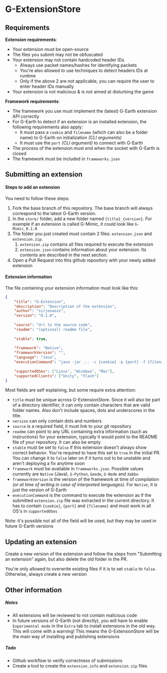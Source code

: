# G-ExtensionStore


## Requirements
**Extension requirements**:

* Your extension must be open-source
* The files you submit may not be obfuscated
* Your extension may not contain hardcoded header IDs
   * Always use packet names/hashes for identifying packets
   * You're also allowed to use techniques to detect headers IDs at runtime
   * Only if the above 2 are not applicable, you can require the user to enter header IDs manually
* Your extension is not malicious & is not aimed at disturbing the game

**Framework requirements**:
* The framework you use must implement the (latest) G-Earth extension API correctly
* For G-Earth to detect if an extension is an installed extension, the following requirements also apply:
    * It must pass a `cookie` and `filename` (which can also be a folder name) to G-Earth on initialization *(CLI arguments)*
    * It must use the `port` *(CLI argument)* to connect with G-Earth
* The process of the extension must end when the socket with G-Earth is closed
* The framework must be included in `frameworks.json`

## Submitting an extension

#### Steps to add an extension

You need to follow these steps:
1. Fork the base branch of this repository. The base branch will always correspond to the latest G-Earth version.
2. In the `store/` folder, add a new folder named `{title}_{version}`. For example if an extension is called G-Mimic, it could look like `G-Mimic_0.1.0`
3. The folder you just created must contain 2 files: `extension.json` and `extension.zip`.
    1. `extension.zip` contains all files required to execute the extension
    2. `extension.json` contains information about your extension. Its contents are described in the next section.
4. Open a Pull Request into this github repository with your newly added extension


#### Extension information
The file containing your extension information must look like this:
```json
{
    "title": "G-Extension",
    "description": "Description of the extension",
    "author": "sirjonasxx",
    "version": "0.1.0",
    
    "source": "Url to the source code",
    "readme": "(optional) readme file",
    
    "stable": true,
    
    "framework": "Native",
    "frameworkVersion": "",
    "language": "Java",
    "executionCommand": "java -jar ... -c {cookie} -p {port} -f {filename}",
    
    "supportedOSes": ["Linux", "Windows", "Mac"],
    "supportedClients": ["Unity", "Flash"]
}
```
Most fields are self explaining, but some require extra attention:
* `title` must be unique across G-ExtensionStore. Since it will also be part of a directory identifier, it can only contain characters that are valid folder names. Also don't include spaces, dots and underscores in the title.
* `version` can only contain dots and numbers
* `source` is a required field, it must link to your git repository
* `readme` can point to any URL containing extra information (such as instructions) for your extension, typically it would point to the README file of your repository. It can also be empty
* `stable` must be set to `false` if this extension doesn't always show correct behavior. You're required to have this set to `true` in the initial PR. You can change it to `false` later on if it turns out to be unstable and aren't deploying a fix anytime soon
* `framework` must be available in `frameworks.json`. Possible values currently are `Native` (Java), `G-Python`, `Geode`, `G-Node` and `Xabbo`
* `frameworkVersion` is the version of the framework at time of compilation *(or at time of writing in case of interpreted languages)*. For `Native`, it is just the version of G-Earth
* `executionCommand` is the command to execute the extension as if the submitted `extension.zip` file was extracted in the current directory. It has to contain `{cookie}`, `{port}` and `{filename}` and must work in all OS's in `supportedOSes`

Note: it's possible not all of the field will be used, but they may be used in future G-Earth versions


## Updating an extension

Create a new version of the extension and follow the steps from "Submitting an extension" again, but also delete the old folder in the PR.

You're only allowed to overwrite existing files if it is to set `stable` to `false`. Otherwise, always create a new version


## Other information

##### Notes
* All extensions will be reviewed to not contain malicious code
* In future versions of G-Earth (not directly), you will have to enable `Experimental mode` in the `Extra` tab to install extensions in the old way. This will come with a warning! This means the G-ExtensionStore will be the main way of installing and publishing extensions

##### Todo
* Github workflow to verify correctness of submissions
* Create a tool to create the `extension.info` and `extension.zip` files